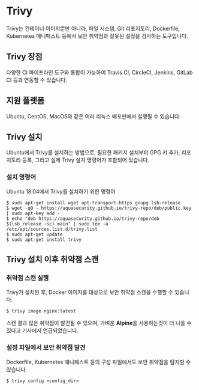 # Trivy
Trivy는 컨테이너 이미지뿐만 아니라, 파일 시스템, Git 리포지토리, Dockerfile, Kubernetes 매니페스트 등에서 보안 취약점과 잘못된 설정을 검사하는 도구입니다.

## Trivy 장점
다양한 CI 파이프라인 도구와 통합이 가능하여 Travis CI, CircleCI, Jenkins, GitLab CI 등과 연동할 수 있습니다.
## 지원 플랫폼
Ubuntu, CentOS, MacOS와 같은 여러 리눅스 배포판에서 실행될 수 있습니다.
## Trivy 설치
Ubuntu에서 Trivy를 설치하는 방법으로, 필요한 패키지 설치부터 GPG 키 추가, 리포지토리 등록, 그리고 실제 Trivy 설치 명령어가 포함되어 있습니다.

### 설치 명령어
Ubuntu 18.04에서 Trivy를 설치하기 위한 명령어
```
$ sudo apt-get install wget apt-transport-https gnupg lsb-release
$ wget -qO - https://aquasecurity.github.io/trivy-repo/deb/public.key | sudo apt-key add -
$ echo "deb https://aquasecurity.github.io/trivy-repo/deb $(lsb_release -sc) main" | sudo tee -a /etc/apt/sources.list.d/trivy.list
$ sudo apt-get update
$ sudo apt-get install trivy
```

## Trivy 설치 이후 취약점 스캔
### 취약점 스캔 실행
Trivy가 설치된 후, Docker 이미지를 대상으로 보안 취약점 스캔을 수행할 수 있습니다.
```
$ trivy image nginx:latest
```
스캔 결과 많은 취약점이 발견될 수 있으며, 가벼운 **Alpine**을 사용하는것이 더 나을 수 있다고 기사에서 언급되었습니다.
### 설정 파일에서 보안 취약점 발견
Dockerfile, Kubernetes 매니페스트 등의 구성 파일에서도 보안 취약점을 탐지할 수 있습니다. 
```
$ trivy config <config_dir>
```
